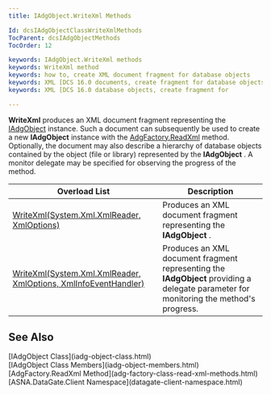 ```yaml
---
title: IAdgObject.WriteXml Methods

Id: dcsIAdgObjectClassWriteXmlMethods
TocParent: dcsIAdgObjectMethods
TocOrder: 12

keywords: IAdgObject.WriteXml methods
keywords: WriteXml method
keywords: how to, create XML document fragment for database objects
keywords: XML [DCS 16.0 documents, create fragment for database objects
keywords: XML [DCS 16.0 database objects, create fragment for

---
```


**WriteXml** produces an XML document fragment representing the [IAdgObject](iadg-object-class.html) instance. Such a document can subsequently be used to create a new **IAdgObject** instance with the [AdgFactory.ReadXml](adg-factory-class-read-xml-methods.html) method. Optionally, the document may also describe a hierarchy of database objects contained by the object (file or library) represented by the **IAdgObject** . A monitor delegate may be specified for observing the progress of the method. 
<br />



| Overload List | Description |
| ---- | ---- |
| [WriteXml(System.Xml.XmlReader, XmlOptions)](dcsIAdgObjectClassWriteXmlMethod1.html) | Produces an XML document fragment representing the **IAdgObject** . |
| [ WriteXml(System.Xml.XmlReader, XmlOptions, XmlInfoEventHandler)](dcsIAdgObjectClassWriteXmlMethod2.html) | Produces an XML document fragment representing the **IAdgObject** providing a delegate parameter for monitoring the method's progress. |



## See Also

<dl />
      [IAdgObject Class](iadg-object-class.html)
      <br />
      [IAdgObject Class Members](iadg-object-members.html)
      <br />
      [AdgFactory.ReadXml Method](adg-factory-class-read-xml-methods.html)
      <br />
      [ASNA.DataGate.Client Namespace](datagate-client-namespace.html)

